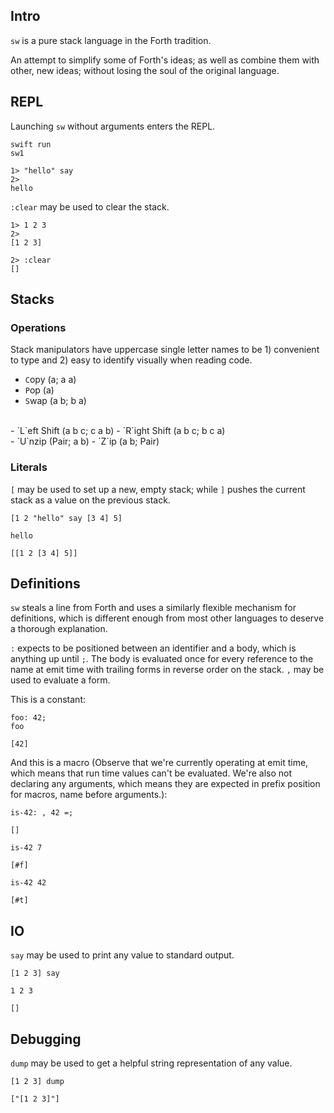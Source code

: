 ## Intro
`sw` is a pure stack language in the Forth tradition.

An attempt to simplify some of Forth's ideas; as well as combine them with other, new ideas; without losing the soul of the original language.

## REPL
Launching `sw` without arguments enters the REPL.

```
swift run
sw1

1> "hello" say
2>
hello
```

`:clear` may be used to clear the stack.

```
1> 1 2 3
2>
[1 2 3]

2> :clear
[]
```

## Stacks

### Operations
Stack manipulators have uppercase single letter names to be 1) convenient to type and 2) easy to identify visually when reading code.

- `C`opy (a; a a)
- `P`op (a)
- `S`wap (a b; b a)
<br/>
- `L`eft Shift (a b c; c a b)
- `R`ight Shift (a b c; b c a)
<br/>
- `U`nzip (Pair; a b)
- `Z`ip (a b; Pair)

### Literals
`[` may be used to set up a new, empty stack; while `]` pushes the current stack as a value on the previous stack.

```
[1 2 "hello" say [3 4] 5]
```
```
hello
```
`[[1 2 [3 4] 5]]`

## Definitions

`sw` steals a line from Forth and uses a similarly flexible mechanism for definitions, which is different enough from most other languages to deserve a thorough explanation.

`:` expects to be positioned between an identifier and a body, which is anything  up until `;`. The body is evaluated once for every reference to the name at emit time with trailing forms in reverse order on the stack. `,` may be used to evaluate a form.

This is a constant:

```
foo: 42;
foo
```
`[42]`

And this is a macro (Observe that we're currently operating at emit time, which means that run time values can't be evaluated. We're also not declaring any arguments, which means they are expected in prefix position for macros, name before arguments.):

```
is-42: , 42 =;
```
`[]`

```
is-42 7
```
`[#f]`

```
is-42 42
```
`[#t]`


## IO
`say` may be used to print any value to standard output.

```
[1 2 3] say
```
```
1 2 3
```
`[]`

## Debugging
`dump` may be used to get a helpful string representation of any value.

```
[1 2 3] dump
```
`["[1 2 3]"]`